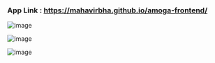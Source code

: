### App Link : https://mahavirbha.github.io/amoga-frontend/

![image](https://user-images.githubusercontent.com/70435819/154210242-f2666457-da9a-447f-affe-e297070fdd56.png)

![image](https://user-images.githubusercontent.com/70435819/154210280-2a175996-b76f-41b0-8fee-8e54514f6db9.png)

![image](https://user-images.githubusercontent.com/70435819/154210315-d30dda4e-de5f-4f95-a6ee-bd4d703645cc.png)

